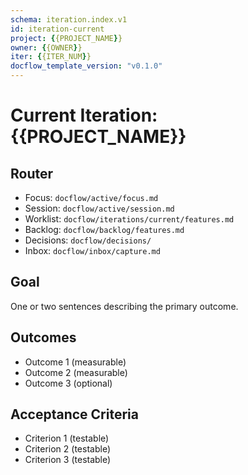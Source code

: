 ```yaml
---
schema: iteration.index.v1
id: iteration-current
project: {{PROJECT_NAME}}
owner: {{OWNER}}
iter: {{ITER_NUM}}
docflow_template_version: "v0.1.0"
---
```


# Current Iteration: {{PROJECT_NAME}}

## Router
- Focus: `docflow/active/focus.md`
- Session: `docflow/active/session.md`
- Worklist: `docflow/iterations/current/features.md`
- Backlog: `docflow/backlog/features.md`
- Decisions: `docflow/decisions/`
- Inbox: `docflow/inbox/capture.md`

## Goal
One or two sentences describing the primary outcome.

## Outcomes
- Outcome 1 (measurable)
- Outcome 2 (measurable)
- Outcome 3 (optional)

## Acceptance Criteria
- Criterion 1 (testable)
- Criterion 2 (testable)
- Criterion 3 (testable)
